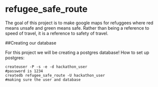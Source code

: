 # refugee_safe_route

The goal of this project is to make google maps for refuggees where red means unsafe and green means safe.  Rather than being a reference to 
speed of travel, it is a reference to safety of travel.


##Creating our database

For this project we will be creating a postgres database!  How to set up postgres:

```
createuser -P -s -e -d hackathon_user
#password is 1234
createdb refugee_safe_route -U hackathon_user
#making sure the user and database 
```



